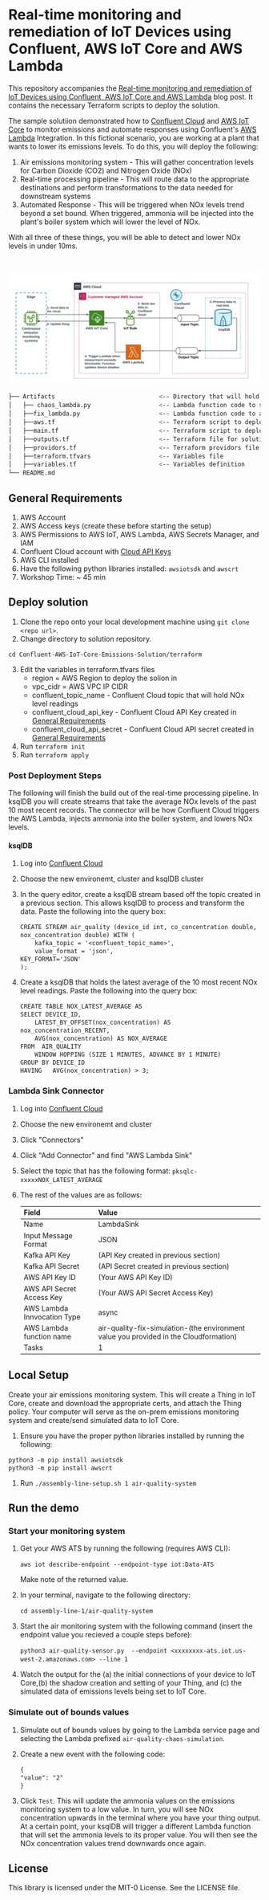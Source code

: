#  Real-time monitoring and remediation of IoT Devices using Confluent, AWS IoT Core and AWS Lambda

This repository accompanies the [Real-time monitoring and remediation of IoT Devices using Confluent, AWS IoT Core and AWS Lambda](https://aws.amazon.com/blogs) blog post. It contains the necessary Terraform scripts to deploy the solution. 

The sample solutiion demonstrated how to [Confluent Cloud](https://www.confluent.io/confluent-cloud/) and [AWS IoT Core](https://aws.amazon.com/iot-core/)  to monitor emissions and automate responses using Confluent's [AWS Lambda](https://aws.amazon.com/lambda/) Integration. In this fictional scenario, you are working at a plant that wants to lower its emissions levels. To do this, you will deploy the following:
1. Air emissions monitoring system - This will gather concentration levels for Carbon Dioxide (CO2) and Nitrogen Oxide (NOx)
2. Real-time processing pipeline - This will route data to the appropriate destinations and perform transformations to the data needed for downstream systems
3. Automated Response - This will be triggered when NOx levels trend beyond a set bound. When triggered, ammonia will be injected into the plant's boiler system which will lower the level of NOx.

With all three of these things, you will be able to detect and lower NOx levels in under 10ms.

<br>

![Architecture Diagram](assets/architecture.png)


```bash
├── Artifacts                             <-- Directory that will hold Terrafom Scripts and Solution Artifacts
│   ├── chaos_lambda.py                   <-- Lambda function code to simulate out of bounds NOx readings
│   ├──fix_lambda.py                      <-- Lambda function code to automate NOx level adjustments
│   ├──aws.tf                             <-- Terraform script to deploy AWS resources
│   ├──main.tf                            <-- Terraform script to deploy Confluent resources
│   ├──outputs.tf                         <-- Terraform file for solution outputs
│   ├──providors.tf                       <-- Terraform providors file
│   ├──terraform.tfvars                   <-- Variables file
│   ├──variables.tf                       <-- Variables definition                       
└── README.md
```


## General Requirements
1. AWS Account
2. AWS Access keys (create these before starting the setup)
3. AWS Permissions to AWS IoT, AWS Lambda, AWS Secrets Manager, and IAM
4. Confluent Cloud account with [Cloud API Keys](https://docs.confluent.io/cloud/current/access-management/authenticate/api-keys/api-keys.html#cloud-cloud-api-keys)
6. AWS CLI installed
7. Have the following python libraries installed: `awsiotsdk` and `awscrt`
8. Workshop Time: ~ 45 min


## Deploy solution

1. Clone the repo onto your local development machine using `git clone <repo url>`.
2. Change directory to solution repository.

```
cd Confluent-AWS-IoT-Core-Emissions-Solution/terraform

```

3. Edit the variables in terraform.tfvars files
    * region = AWS Region to deploy the solion in
    * vpc_cidr = AWS VPC IP CIDR
    * confluent_topic_name - Confluent Cloud topic that will hold NOx level readings
    * confluent_cloud_api_key - Confluent Cloud API Key created in [General Requirements](#general-requirements)
    * confluent_cloud_api_secret -  Confluent Cloud API secret created in [General Requirements](#general-requirements)
4. Run ```terraform init```
5. Run ```terraform apply```


### Post Deployment Steps

The following will finish the build out of the real-time processing pipeline. In ksqlDB you will create streams that take the average NOx levels of the past 10 most recent records. The connector will be how Confluent Cloud triggers the AWS Lambda, injects ammonia into the boiler system, and lowers NOx levels.

#### ksqlDB
1. Log into [Confluent Cloud](https://www.confluent.cloud)
2. Choose the new environemt, cluster and ksqlDB cluster
3. In the query editor, create a ksqlDB stream based off the topic created in a previous section. This allows ksqlDB to process and transform the data. Paste the following into the query box:
    ```
    CREATE STREAM air_quality (device_id int, co_concentration double, nox_concentration double) WITH (
        kafka_topic = '<confluent_topic_name>',
        value_format = 'json',
    KEY_FORMAT='JSON'
    );
    ```

4. Create a ksqlDB that holds the latest average of the 10 most recent NOx level readings. Paste the following into the query box:
    ```
    CREATE TABLE NOX_LATEST_AVERAGE AS
    SELECT DEVICE_ID,
        LATEST_BY_OFFSET(nox_concentration) AS nox_concentration_RECENT,
        AVG(nox_concentration) AS NOX_AVERAGE
    FROM  AIR_QUALITY 
        WINDOW HOPPING (SIZE 1 MINUTES, ADVANCE BY 1 MINUTE)
    GROUP BY DEVICE_ID
    HAVING   AVG(nox_concentration) > 3;
    ```
    
### Lambda Sink Connector
1. Log into [Confluent Cloud](https://www.confluent.cloud)
2. Choose the new environemt and cluster
2. Click "Connectors"
3. Click "Add Connector" and find "AWS Lambda Sink"
4. Select the topic that has the following format: `pksqlc-xxxxxNOX_LATEST_AVERAGE `
5. The rest of the values are as follows:

    | Field      | Value |
    | ----------- | ----------- |
    | Name      | LambdaSink       |
    | Input Message Format   | JSON        |
    |  Kafka API Key      | (API Key created in previous section)      |
    | Kafka API Secret    | (API Secret created in previous section)         |
    |  AWS API Key ID     | (Your AWS API Key ID)      |
    | AWS API Secret Access Key   | (Your AWS API Secret Access Key)         |
    | AWS Lambda Innvocation Type      | async       |
    | AWS Lambda function name      | air-quality-fix-simulation-(the environment value you provided in the Cloudformation)       |
    | Tasks      | 1       |
    
    
    
## Local Setup
Create your air emissions monitoring system. This will create a Thing in IoT Core, create and download the appropriate certs, and attach the Thing policy. Your computer will serve as the on-prem emissions monitoring system and create/send simulated data to IoT Core.
1. Ensure you have the proper python libraries installed by running the following:
```
python3 -m pip install awsiotsdk
python3 -m pip install awscrt 
```
1. Run `./assembly-line-setup.sh 1 air-quality-system `


## Run the demo

### Start your monitoring system
1. Get your AWS ATS by running the following (requires AWS CLI):


    `aws iot describe-endpoint --endpoint-type iot:Data-ATS`
    
    Make note of the returned value.
2. In your terminal, navigate to the following directory:

    ```cd assembly-line-1/air-quality-system```
2. Start the air monitoring system with the following command (insert the endpoint value you recieved a couple steps before):
    
    `python3 air-quality-sensor.py  --endpoint <xxxxxxxx-ats.iot.us-west-2.amazonaws.com> --line 1 `


3. Watch the output for the (a) the initial connections of your device to IoT Core,(b) the shadow creation and setting of your Thing, and (c) the simulated data of emissions levels being set to IoT Core. 

### Simulate out of bounds values
1. Simulate out of bounds values by going to the Lambda service page and selecting the Lambda prefixed `air-quality-chaos-simulation`. 

2. Create a new event with the following code:
    ```
    {
    "value": "2"
    }
    ```

3. Click `Test`. This will update the ammonia values on the emissions monitoring system to a low value. In turn, you will see NOx concentration upwards in the terminal where you have your thing output. At a certain point, your ksqlDB will trigger a different Lambda function that will set the ammonia levels to its proper value. You will then see the NOx concentration values trend downwards once again.


## License
This library is licensed under the MIT-0 License. See the LICENSE file.






